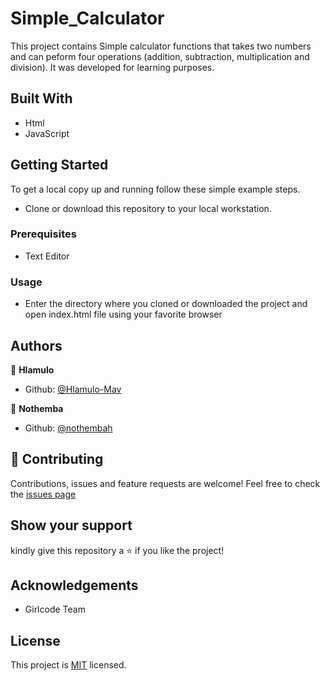 # Simple_Calculator

This project contains Simple calculator functions that takes two numbers and can peform four operations (addition, subtraction, multiplication and division). It was developed for learning purposes.

## Built With
- Html
- JavaScript

## Getting Started

To get a local copy up and running follow these simple example steps.
- Clone or download this repository to your local workstation.

### Prerequisites
- Text Editor 

### Usage
- Enter the directory where you cloned or downloaded the project and open index.html file using your favorite browser

## Authors
:bust_in_silhouette: **Hlamulo**
- Github: [@Hlamulo-Mav](https://github.com/Hlamulo-Mav)  

:bust_in_silhouette: **Nothemba**
- Github: [@nothembah](https://github.com/nothembah)

## :handshake: Contributing
Contributions, issues and feature requests are welcome!
Feel free to check the [issues page](https://github.com/Hlamulo-Mav/Simple_Calculator/issues)

## Show your support

kindly give this repository a :star: if you like the project!

## Acknowledgements
- Girlcode Team  

## License

This project is [MIT](https://github.com/git/git-scm.com/blob/main/MIT-LICENSE.txt) licensed.